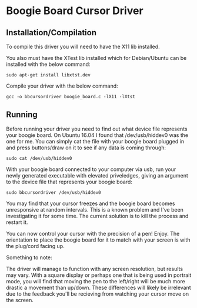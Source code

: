 # Boogie Board Cursor Driver

## Installation/Compilation

To compile this driver you will need to have the X11 lib installed. 

You also must have the XTest lib installed which for Debian/Ubuntu can be installed with the
below command:

	sudo apt-get install libxtst.dev

Compile your driver with the below command:

	gcc -o bbcursordriver boogie_board.c -lX11 -lXtst

## Running

Before running your driver you need to find out what device file represents your boogie board. On
Ubuntu 16.04 I found that /dev/usb/hiddev0 was the one for me. You can simply cat the file with
your boogie board plugged in and press buttons/draw on it to see if any data is coming through:

	sudo cat /dev/usb/hiddev0

With your boogie board connected to your computer via usb, run your newly generated executable with
elevated priveledges, giving an argument to the device file that represents your boogie board:

	sudo bbcursordriver /dev/usb/hiddev0

You may find that your cursor freezes and the boogie board becomes unresponsive at random
intervals. This is a known problem and I've been investigating it for some time. The current
solution is to kill the process and restart it.

You can now control your cursor with the precision of a pen! Enjoy.
The orientation to place the boogie board for it to match with your screen is with the plug/cord
facing up.

Something to note:

The driver will manage to function with any screen resolution, but results may vary. With a square
display or perhaps one that is being used in portrait mode, you will find that moving the pen to
the left/right will be much more drastic a movement than up/down. These differences will likely be
irrelevant due to the feedback you'll be recieving from watching your cursor move on the screen.
